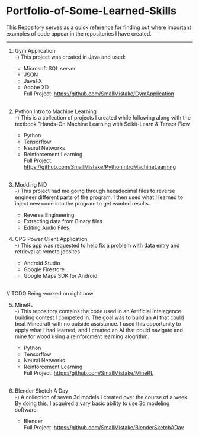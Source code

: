 # Portfolio-of-Some-Learned-Skills
This Repository serves as a quick reference for finding out where important examples of code appear in the repositories I have created.


******************************************

1) Gym Application <br/>
   -) This project was created in Java and used:
      * Microsoft SQL server
      * JSON
      * JavaFX
      * Adobe XD <br/>
      Full Project: https://github.com/SmallMistake/GymApplication
   <br/>
   
2) Python Intro to Machine Learning <br/>
   -) This is a collection of projects I created while following along with the textbook "Hands-On Machine Learning with Scikit-Learn & Tensor Flow
      * Python
      * Tensorflow
      * Neural Networks
      * Reinforcement Learning <br/>
      Full Project: https://github.com/SmallMistake/PythonIntroMachineLearning 
   <br/>
   
3) Modding NiD </br>
   -) This project had me going through hexadecimal files to reverse engineer different parts of the program. I then used what I learned to inject new code into the program to get wanted results.
      * Reverse Engineering
      * Extracting data from Binary files
      * Editing Audio Files
   
4) CPG Power Client Application <br/>
   -) This app was requested to help fix a problem with data entry and retrieval at remote jobsites
      * Android Studio
      * Google Firestore
      * Google Maps SDK for Android
   <br/>
 // TODO Being worked on right now


5) MineRL <br/>
   -) This repository contains the code used in an Artificial Intelegence building contest I competed in. The goal was to build an AI that could beat Minecraft with no outside assistance. I used this opportunity to apply what I had learned, and I created an AI that could navigate and mine for wood using a reinforcment learning alogrithm. 
      * Python
      * Tensorflow
      * Neural Networks
      * Reinforcement Learning <br/>
      Full Project: https://github.com/SmallMistake/MineRL 
   <br/>

6) Blender Sketch A Day <br/>
    -) A collection of seven 3d models I created over the course of a week. By doing this, I acquired a vary basic ability to use 3d modeling software.
      * Blender <br/>
      Full Project: https://github.com/SmallMistake/BlenderSketchADay 
    <br/>
    
